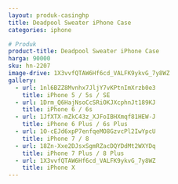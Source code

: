 ```yaml
---
layout: produk-casinghp
title: Deadpool Sweater iPhone Case
categories: iphone

# Produk
product-title: Deadpool Sweater iPhone Case
harga: 90000
sku: hn-2207
image-drive: 1X3vvfQTAW6Hf6cd_VALFK9ykvG_7y8WZ
gallery:
  - url: 1nl6BZZ8Mvnhx7JljY7vKPtnImXrzb0e3
    title: iPhone 5 / 5s / SE
  - url: 1Drm_Q6HajNsoCcSRiOKJXcphnJt189KJ
    title: iPhone 6 / 6s
  - url: 1JfXTX-mZkC43z_XJFoIBHXmqf81HEW-J
    title: iPhone 6 Plus / 6s Plus
  - url: 1O-cEJd6xpP7enfqeMO8GzvcPl2IwYpcU
    title: iPhone 7 / 8
  - url: 18Zn-Xxe2DJsxSgmRZacDQYDdMt2WXYDq
    title: iPhone 7 Plus / 8 Plus
  - url: 1X3vvfQTAW6Hf6cd_VALFK9ykvG_7y8WZ
    title: iPhone X
---
```


